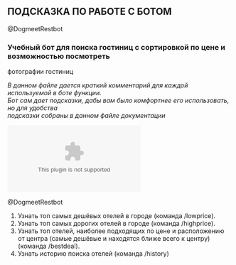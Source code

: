 ## **ПОДСКАЗКА ПО РАБОТЕ С БОТОМ**  
@DogmeetRestbot  
### Учебный бот для поиска гостиниц с сортировкой по цене и возможностью посмотреть  
фотографии гостиниц

*В данном файле дается краткий комментарий для каждой используемой в боте функции.*  
*Бот сам дает подсказки, дабы вам было комфортнее его использовать, но для удобства*  
*подсказки собраны в данном файле документации*  

![Alt-текст](site.com "Заголовок изображения")

@DogmeetRestbot 

1. Узнать топ самых дешёвых отелей в городе (команда /lowprice).
2. Узнать топ самых дорогих отелей в городе (команда /highprice).
3. Узнать топ отелей, наиболее подходящих по цене и расположению от центра
(самые дешёвые и находятся ближе всего к центру) (команда /bestdeal).
4. Узнать историю поиска отелей (команда /history)
